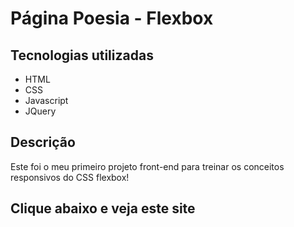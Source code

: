 # Página Poesia - Flexbox

## Tecnologias utilizadas

- HTML
- CSS
- Javascript
- JQuery

## Descrição

Este foi o meu primeiro projeto front-end para treinar os conceitos responsivos do CSS flexbox!

## Clique abaixo e veja este site